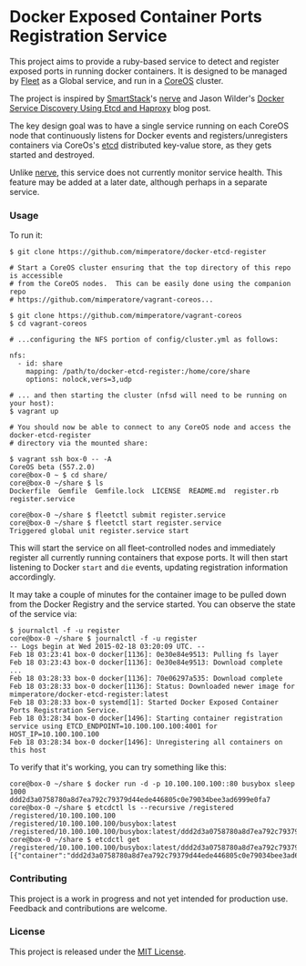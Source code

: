 # Docker Exposed Container Ports Registration Service

This project aims to provide a ruby-based service to detect and register exposed ports in running docker containers.
It is designed to be managed by [Fleet] as a Global service, and run in a [CoreOS] cluster.

The project is inspired by [SmartStack]'s [nerve] and Jason Wilder's [Docker Service Discovery Using Etcd and Haproxy][jwilder-etc-haproxy] blog post.

The key design goal was to have a single service running on each CoreOS node that continuously listens for Docker events
and registers/unregisters containers via CoreOs's [etcd] distributed key-value store, as they gets started and destroyed.

Unlike [nerve], this service does not currently monitor service health.  This feature may be added at a later date,
although perhaps in a separate service.

### Usage

To run it:

    $ git clone https://github.com/mimperatore/docker-etcd-register

    # Start a CoreOS cluster ensuring that the top directory of this repo is accessible
    # from the CoreOS nodes.  This can be easily done using the companion repo
    # https://github.com/mimperatore/vagrant-coreos...
    
    $ git clone https://github.com/mimperatore/vagrant-coreos
    $ cd vagrant-coreos
    
    # ...configuring the NFS portion of config/cluster.yml as follows:
    
    nfs:
      - id: share
        mapping: /path/to/docker-etcd-register:/home/core/share
        options: nolock,vers=3,udp
    
    # ... and then starting the cluster (nfsd will need to be running on your host):
    $ vagrant up
    
    # You should now be able to connect to any CoreOS node and access the docker-etcd-register
    # directory via the mounted share:
    
    $ vagrant ssh box-0 -- -A
	CoreOS beta (557.2.0)
	core@box-0 ~ $ cd share/
	core@box-0 ~/share $ ls
	Dockerfile  Gemfile  Gemfile.lock  LICENSE  README.md  register.rb  register.service
    
    core@box-0 ~/share $ fleetctl submit register.service
    core@box-0 ~/share $ fleetctl start register.service
	Triggered global unit register.service start

This will start the service on all fleet-controlled nodes and immediately register all currently running containers that expose ports.  It will then start listening to Docker `start` and `die` events, updating registration information accordingly.

It may take a couple of minutes for the container image to be pulled down from the Docker Registry and the service started.  You can observe the state of the service via:

    $ journalctl -f -u register
    core@box-0 ~/share $ journalctl -f -u register
    -- Logs begin at Wed 2015-02-18 03:20:09 UTC. --
    Feb 18 03:23:41 box-0 docker[1136]: 0e30e84e9513: Pulling fs layer
    Feb 18 03:23:43 box-0 docker[1136]: 0e30e84e9513: Download complete
    ...
    Feb 18 03:28:33 box-0 docker[1136]: 70e06297a535: Download complete
    Feb 18 03:28:33 box-0 docker[1136]: Status: Downloaded newer image for mimperatore/docker-etcd-register:latest
    Feb 18 03:28:33 box-0 systemd[1]: Started Docker Exposed Container Ports Registration Service.
    Feb 18 03:28:34 box-0 docker[1496]: Starting container registration service using ETCD_ENDPOINT=10.100.100.100:4001 for HOST_IP=10.100.100.100
    Feb 18 03:28:34 box-0 docker[1496]: Unregistering all containers on this host

To verify that it's working, you can try something like this:

	core@box-0 ~/share $ docker run -d -p 10.100.100.100::80 busybox sleep 1000
	ddd2d3a0758780a8d7ea792c79379d44ede446805c0e79034bee3ad6999e0fa7
	core@box-0 ~/share $ etcdctl ls --recursive /registered
	/registered/10.100.100.100
	/registered/10.100.100.100/busybox:latest
	/registered/10.100.100.100/busybox:latest/ddd2d3a0758780a8d7ea792c79379d44ede446805c0e79034bee3ad6999e0fa7
	core@box-0 ~/share $ etcdctl get /registered/10.100.100.100/busybox:latest/ddd2d3a0758780a8d7ea792c79379d44ede446805c0e79034bee3ad6999e0fa7
	[{"container":"ddd2d3a0758780a8d7ea792c79379d44ede446805c0e79034bee3ad6999e0fa7","image":"busybox:latest","ip":"10.100.100.100","public_port":"49153","private_port":"80","port_type":"tcp"}]


### Contributing

This project is a work in progress and not yet intended for production use.  Feedback and contributions are welcome.

### License

This project is released under the [MIT License][mit].

[SmartStack]: http://nerds.airbnb.com/smartstack-service-discovery-cloud/
[nerve]: https://github.com/airbnb/nerve
[jwilder-etc-haproxy]: http://jasonwilder.com/blog/2014/07/15/docker-service-discovery/
[Fleet]: https://coreos.com/using-coreos/clustering/
[CoreOS]: https://coreos.com/
[etcd]: https://coreos.com/using-coreos/etcd/
[mit]: http://www.opensource.org/licenses/MIT
